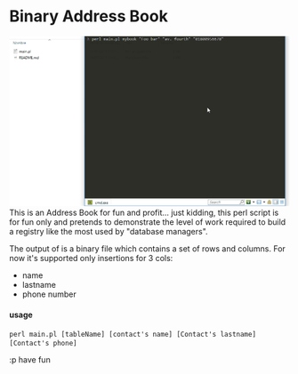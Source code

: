 # Binary Address Book

![bin/example.gif](bin/example.gif)This is an Address Book for fun and profit... just kidding, this perl script is for fun only and pretends to demonstrate the level of work required to build a registry like the most used by "database managers".  

The output of is a binary file which contains a set of rows and columns.  For now it's supported only insertions for 3 cols:

* name
* lastname
* phone number

#### **usage**

```
perl main.pl [tableName] [contact's name] [Contact's lastname] [Contact's phone]
```



:p have fun